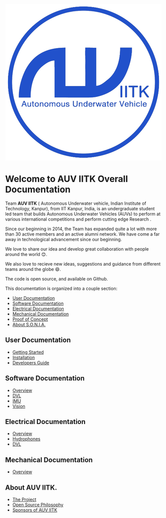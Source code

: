 
[![AUV_IITK Logo](assets/img/logo.png)](http://auv-iitk.github.io/)

# <a name="title"></a> Welcome to AUV IITK Overall Documentation

Team <b>AUV IITK</b> ( Autonomous Underwater vehicle, Indian Institute of Technology, Kanpur), from IIT Kanpur, India, is an undergraduate student led team that builds Autonomous Underwater Vehicles (AUVs) to perform at various international competitions and perform cutting edge Research .

Since our beginning in 2014, the Team has expanded quite a lot with more than 30 active members and an active alumni network. We have come a far away in technological advancement since our beginning.

We love to share our idea and develop great collaboration with people around the world 😊.

We also love to recieve new ideas, suggestions and guidance from different teams around the globe 😄.

The code is open source, and available on Github.
<!-- [![AUV IITK Video](video.mp4)] -->

This documentation is organized into a couple section:

- [User Documentation](#user)
- [Software Documentation](#software)
- [Electrical Documentation](#electrical)
- [Mechanical Documentation](#mechanical)
- [Proof of Concept](#POC)
- [About S.O.N.I.A.](#about)


## User Documentation <a name="user"></a>

- [Getting Started](user/getting_started.md)
- [Installation](user/installation.md)
- [Developers Guide](user/developers_guide.md)
<!-- - [Environment](user/environment.md) -->

<!-- ## Server Documentation <a name="server"></a>

- [Getting started](server/getting_started.md)
- [Installation](server/installation.md)
- [Orchestration](server/orchestrxation.md) -->

## Software Documentation <a name="software"></a>

- [Overview](software/overview.md)
- [DVL](software/dvl.md)
- [IMU](software/imu.md)
- [Vision](software/vision.md)
<!-- - [Navigation](software/navigation.md) -->

## Electrical Documentation <a name="electrical"></a>

- [Overview](electrical/overview.md)
- [Hydrophones](electrical/hydrophones.md)
- [DVL](electrical/dvl.md)

## Mechanical Documentation <a name="mechanical"></a>

- [Overview](mechanical/overview.md)


## About AUV IITK. <a name="about"></a>

- [The Project](about/project.md)
- [Open Source Philosophy](about/open_source.md)
- [Sponsors of AUV IITK](about/sponsors.md)

